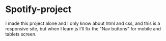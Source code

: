 # Spotify-project
I made this project alone and I only know about html and css, and this is a responsive site, but when I learn js I'll fix the "Nav buttons" for mobile and tablets screen.
